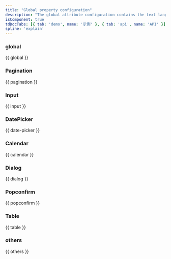 ```yaml
---
title: "Global property configuration"
description: "The global attribute configuration contains the text language configuration of each component and other common configurations to reduce duplicate common configurations."
isComponent: true
tdDocTabs: [{ tab: 'demo', name: '示例' }, { tab: 'api', name: 'API' }]
spline: 'explain'
---
```


### global

{{ global }}

### Pagination 

{{ pagination }}

### Input 

{{ input }}

### DatePicker 

{{ date-picker }}

### Calendar 

{{ calendar }}

### Dialog 

{{ dialog }}

### Popconfirm 

{{ popconfirm }}

### Table 

{{ table }}

### others

{{ others }}
